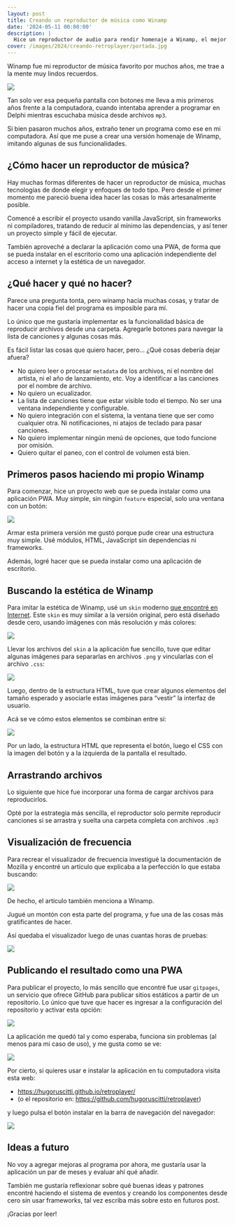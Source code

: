 ```yaml
---
layout: post
title: Creando un reproductor de música como Winamp
date: '2024-05-11 00:00:00'
description: |
  Hice un reproductor de audio para rendir homenaje a Winamp, el mejor player de música de todos los tiempos.
cover: /images/2024/creando-retroplayer/portada.jpg
---
```



Winamp fue mi reproductor de música favorito por muchos años, me trae a la mente muy lindos recuerdos.

![](/images/2024/creando-retroplayer/winamp-original.png)

Tan solo ver esa pequeña pantalla con botones me lleva a mis primeros años frente a la computadora, cuando intentaba aprender a programar en Delphi mientras escuchaba música desde archivos `mp3`.

Si bien pasaron muchos años, extraño tener un programa como ese en mi computadora. Así que me puse a crear una versión homenaje de Winamp, imitando algunas de sus funcionalidades.

## ¿Cómo hacer un reproductor de música?

Hay muchas formas diferentes de hacer un reproductor de música, muchas tecnologías de donde elegir y enfoques de todo tipo. Pero desde el primer momento me pareció buena idea hacer las cosas lo más artesanalmente posible.

Comencé a escribir el proyecto usando vanilla JavaScript, sin frameworks ni compiladores, tratando de reducir al mínimo las dependencias, y así tener un proyecto simple y fácil de ejecutar.

También aproveché a declarar la aplicación como una PWA, de forma que se pueda instalar en el escritorio como una aplicación independiente del acceso a internet y la estética de un navegador.

## ¿Qué hacer y qué no hacer?

Parece una pregunta tonta, pero winamp hacía muchas cosas, y tratar de hacer una copia fiel del programa es imposible para mí.

Lo único que me gustaría implementar es la funcionalidad básica de reproducir archivos desde una carpeta. Agregarle botones para navegar la lista de canciones y algunas cosas más.

Es fácil listar las cosas que quiero hacer, pero… ¿Qué cosas debería dejar afuera?

- No quiero leer o procesar `metadata` de los archivos, ni el nombre del artista, ni el año de lanzamiento, etc. Voy a identificar a las canciones por el nombre de archivo.
- No quiero un ecualizador.
- La lista de canciones tiene que estar visible todo el tiempo. No ser una ventana independiente y configurable.
- No quiero integración con el sistema, la ventana tiene que ser como cualquier otra. Ni notificaciones, ni atajos de teclado para pasar canciones.
- No quiero implementar ningún menú de opciones, que todo funcione por omisión.
- Quiero quitar el paneo, con el control de volumen está bien.

## Primeros pasos haciendo mi propio Winamp

Para comenzar, hice un proyecto web que se pueda instalar como una aplicación PWA. Muy simple, sin ningún `feature` especial, solo una ventana con un botón:


![](/images/2024/creando-retroplayer/primer-version.png)

Armar esta primera versión me gustó porque pude crear una estructura muy simple. Usé módulos, HTML, JavaScript sin dependencias ni frameworks.

Además, logré hacer que se pueda instalar como una aplicación de escritorio.

## Buscando la estética de Winamp

Para imitar la estética de Winamp, usé un `skin` moderno [que encontré en Internet](https://forums.winamp.com/forum/skinning-and-design/modern-skins/314306-winamp-classic-modern-by-victhor). Este `skin` es muy similar a la versión original, pero está diseñado desde cero, usando imágenes con más resolución y más colores:

![](/images/2024/creando-retroplayer/comparacion-original-moderno.png)

Llevar los archivos del `skin` a la aplicación fue sencillo, tuve que editar algunas imágenes para separarlas en archivos `.png` y vincularlas con el archivo `.css`:

![](/images/2024/creando-retroplayer/imagenes-del-skin.png)

Luego, dentro de la estructura HTML, tuve que crear algunos elementos del tamaño esperado y asociarle estas imágenes para “vestir” la interfaz de usuario.

Acá se ve cómo estos elementos se combinan entre sí:

![](/images/2024/creando-retroplayer/winamp-inspector.png)

Por un lado, la estructura HTML que representa el botón, luego el CSS con la imagen del botón y a la izquierda de la pantalla el resultado.


## Arrastrando archivos

Lo siguiente que hice fue incorporar una forma de cargar archivos para reproducirlos.

Opté por la estrategia más sencilla, el reproductor solo permite reproducir canciones si se arrastra y suelta una carpeta completa con archivos `.mp3`

## Visualización de frecuencia

Para recrear el visualizador de frecuencia investigué la documentación de Mozilla y encontré un artículo que explicaba a la perfección lo que estaba buscando:

![](/images/2024/creando-retroplayer/mdn-visualizador.png)

De hecho, el artículo también menciona a Winamp.

Jugué un montón con esta parte del programa, y fue una de las cosas más gratificantes de hacer.

Así quedaba el visualizador luego de unas cuantas horas de pruebas:

![](/images/2024/creando-retroplayer/winamp-animacion.gif)

## Publicando el resultado como una PWA

Para publicar el proyecto, lo más sencillo que encontré fue usar `gitpages`, un servicio que ofrece GitHub para publicar sitios estáticos a partir de un repositorio. Lo único que tuve que hacer es ingresar a la configuración del repositorio y activar esta opción:

![](/images/2024/creando-retroplayer/winamp-configuracion-de-gitpages.png)

La aplicación me quedó tal y como esperaba, funciona sin problemas (al menos para mi caso de uso), y me gusta como se ve:

![](/images/2024/creando-retroplayer/winamp-version-final.png)

Por cierto, si quieres usar e instalar la aplicación en tu computadora visita esta web:

- https://hugoruscitti.github.io/retroplayer/
- (o el repositorio en: https://github.com/hugoruscitti/retroplayer)

y luego pulsa el botón instalar en la barra de navegación del navegador:

![](/images/2024/creando-retroplayer/winamp-instalancion-pwa.png)



## Ideas a futuro

No voy a agregar mejoras al programa por ahora, me gustaría usar la aplicación un par de meses y evaluar ahí qué añadir.

También me gustaría reflexionar sobre qué buenas ideas y patrones encontré haciendo el sistema de eventos y creando los componentes desde cero sin usar frameworks, tal vez escriba más sobre esto en futuros post.

¡Gracias por leer!
